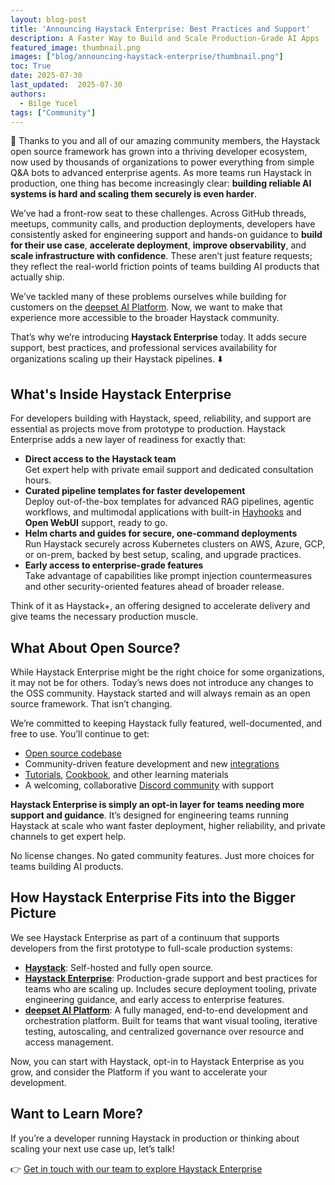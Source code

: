 ```yaml
---
layout: blog-post
title: 'Announcing Haystack Enterprise: Best Practices and Support'
description: A Faster Way to Build and Scale Production-Grade AI Apps
featured_image: thumbnail.png
images: ["blog/announcing-haystack-enterprise/thumbnail.png"]
toc: True
date: 2025-07-30
last_updated:  2025-07-30
authors:
  - Bilge Yucel
tags: ["Community"]
---	
```


💙 Thanks to you and all of our amazing community members, the Haystack open source framework has grown into a thriving developer ecosystem, now used by thousands of organizations to power everything from simple Q&A bots to advanced enterprise agents. As more teams run Haystack in production, one thing has become increasingly clear: **building reliable AI systems is hard and scaling them securely is even harder**.

We’ve had a front-row seat to these challenges. Across GitHub threads, meetups, community calls, and production deployments, developers have consistently asked for engineering support and hands-on guidance to **build for their use case**, **accelerate deployment**, **improve observability**, and **scale infrastructure with confidence**. These aren’t just feature requests; they reflect the real-world friction points of teams building AI products that actually ship.

We’ve tackled many of these problems ourselves while building for customers on the [deepset AI Platform](https://www.deepset.ai/products-and-services/deepset-ai-platform). Now, we want to make that experience more accessible to the broader Haystack community.

That’s why we’re introducing **Haystack Enterprise** today. It adds secure support, best practices, and professional services availability for organizations scaling up their Haystack pipelines. ⬇️

## What's Inside Haystack Enterprise
For developers building with Haystack, speed, reliability, and support are essential as projects move from prototype to production. Haystack Enterprise adds a new layer of readiness for exactly that:
* **Direct access to the Haystack team**    
    Get expert help with private email support and dedicated consultation hours.
* **Curated pipeline templates for faster developement**  
    Deploy out-of-the-box templates for advanced RAG pipelines, agentic workflows, and multimodal applications with built-in [Hayhooks](https://github.com/deepset-ai/hayhooks) and **Open WebUI** support, ready to go.
* **Helm charts and guides for secure, one-command deployments**   
    Run Haystack securely across Kubernetes clusters on AWS, Azure, GCP, or on-prem, backed by best setup, scaling, and upgrade practices.
* **Early access to enterprise-grade features**      
    Take advantage of capabilities like prompt injection countermeasures and other security-oriented features ahead of broader release.

Think of it as Haystack+, an offering designed to accelerate delivery and give teams the necessary production muscle.


## What About Open Source?
While Haystack Enterprise might be the right choice for some organizations, it may not be for others. Today’s news does not introduce any changes to the OSS community. Haystack started and will always remain as an open source framework. That isn’t changing.

We’re committed to keeping Haystack fully featured, well-documented, and free to use. You’ll continue to get:
* [Open source codebase](https://github.com/deepset-ai/haystack)
* Community-driven feature development and new [integrations](https://haystack.deepset.ai/integrations)
* [Tutorials](https://haystack.deepset.ai/tutorials), [Cookbook](https://haystack.deepset.ai/cookbook), and other learning materials
* A welcoming, collaborative [Discord community](https://discord.com/invite/Dr63fr9NDS) with support

**Haystack Enterprise is simply an opt-in layer for teams needing more support and guidance**. It’s designed for engineering teams running Haystack at scale who want faster deployment, higher reliability, and private channels to get expert help.

No license changes. No gated community features. Just more choices for teams building AI products.

## How Haystack Enterprise Fits into the Bigger Picture
We see Haystack Enterprise as part of a continuum that supports developers from the first prototype to full-scale production systems:
* [**Haystack**](https://haystack.deepset.ai/): Self-hosted and fully open source.
* [**Haystack Enterprise**](https://www.deepset.ai/products-and-services/haystack-enterprise): Production-grade support and best practices for teams who are scaling up. Includes secure deployment tooling, private engineering guidance, and early access to enterprise features.
* [**deepset AI Platform**](https://www.deepset.ai/products-and-services/deepset-ai-platform): A fully managed, end-to-end development and orchestration platform. Built for teams that want visual tooling, iterative testing, autoscaling, and centralized governance over resource and access management.

Now, you can start with Haystack, opt-in to Haystack Enterprise as you grow, and consider the Platform if you want to accelerate your development.


## Want to Learn More?
If you’re a developer running Haystack in production or thinking about scaling your next use case up, let’s talk! 

👉 [Get in touch with our team to explore Haystack Enterprise](https://www.deepset.ai/products-and-services/haystack-enterprise)


